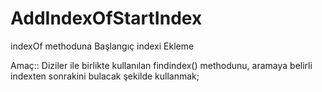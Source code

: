 # AddIndexOfStartIndex
indexOf methoduna Başlangıç indexi Ekleme 

Amaç:: Diziler ile birlikte kullanılan findindex() methodunu, aramaya belirli indexten sonrakini bulacak şekilde kullanmak;
